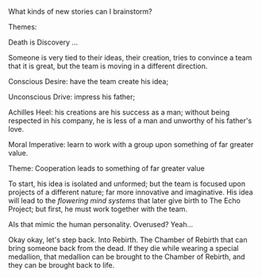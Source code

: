 What kinds of new stories can I brainstorm?

Themes:

Death is Discovery
...

Someone is very tied to their ideas, their creation, tries to convince a team that it is great, but the team is moving in a different direction. 

Conscious Desire: have the team create his idea; 

Unconscious Drive: impress his father; 

Achilles Heel: his creations are his success as a man; without being respected in his company, he is less of a man and unworthy of his father's love. 

Moral Imperative: learn to work with a group upon something of far greater value.

Theme: Cooperation leads to something of far greater value

To start, his idea is isolated and unformed; but the team is focused upon projects of a different nature; far more innovative and imaginative. His idea will lead to the _flowering mind systems_ that later give birth to The Echo Project; but first, he must work together with the team.

AIs that mimic the human personality. Overused? Yeah...

Okay okay, let's step back. Into Rebirth. The Chamber of Rebirth that can bring someone back from the dead. If they die while wearing a special medallion, that medallion can be brought to the Chamber of Rebirth, and they can be brought back to life.